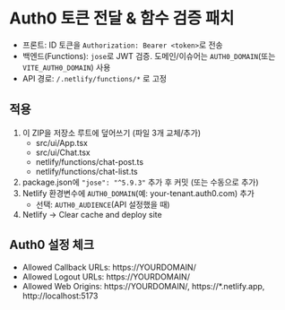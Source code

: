 # Auth0 토큰 전달 & 함수 검증 패치
- 프론트: ID 토큰을 `Authorization: Bearer <token>`로 전송
- 백엔드(Functions): `jose`로 JWT 검증. 도메인/이슈어는 `AUTH0_DOMAIN`(또는 `VITE_AUTH0_DOMAIN`) 사용
- API 경로: `/.netlify/functions/*` 로 고정

## 적용
1) 이 ZIP을 저장소 루트에 덮어쓰기 (파일 3개 교체/추가)
   - src/ui/App.tsx
   - src/ui/Chat.tsx
   - netlify/functions/chat-post.ts
   - netlify/functions/chat-list.ts
2) package.json에 `"jose": "^5.9.3"` 추가 후 커밋 (또는 수동으로 추가)
3) Netlify 환경변수에 `AUTH0_DOMAIN`(예: your-tenant.auth0.com) 추가
   - 선택: `AUTH0_AUDIENCE`(API 설정했을 때)
4) Netlify → Clear cache and deploy site

## Auth0 설정 체크
- Allowed Callback URLs: https://YOURDOMAIN/
- Allowed Logout URLs: https://YOURDOMAIN/
- Allowed Web Origins: https://YOURDOMAIN/, https://*.netlify.app, http://localhost:5173
